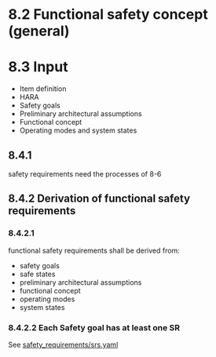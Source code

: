 # 8.2 Functional safety concept (general)

# 8.3 Input
- Item definition
- HARA
- Safety goals
- Preliminary architectural assumptions
- Functional concept
- Operating modes and system states

## 8.4.1
safety requirements need the processes of 8-6

## 8.4.2 Derivation of functional safety requirements
### 8.4.2.1
functional safety requirements shall be derived from:
- safety goals
- safe states
- preliminary architectural assumptions
- functional concept
- operating modes
- system states

### 8.4.2.2 Each Safety goal has at least one SR
See [safety_requirements/srs.yaml](safety_requirements/srs.yaml)
